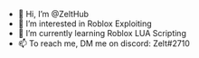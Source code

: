 - 👋 Hi, I’m @ZeltHub
- 👀 I’m interested in Roblox Exploiting
- 🌱 I’m currently learning Roblox LUA Scripting
- 📫 To reach me, DM me on discord: Zelt#2710

